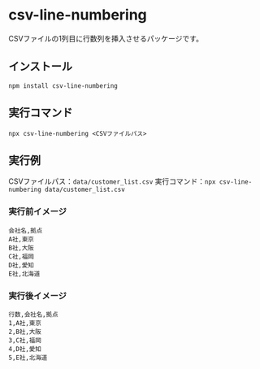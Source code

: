 # csv-line-numbering

CSVファイルの1列目に行数列を挿入させるパッケージです。

## インストール
```
npm install csv-line-numbering
```

## 実行コマンド
```
npx csv-line-numbering <CSVファイルパス>
```

## 実行例
CSVファイルパス：`data/customer_list.csv`
実行コマンド：`npx csv-line-numbering data/customer_list.csv`

### 実行前イメージ
```
会社名,拠点
A社,東京
B社,大阪
C社,福岡
D社,愛知
E社,北海道
```

### 実行後イメージ
```
行数,会社名,拠点
1,A社,東京
2,B社,大阪
3,C社,福岡
4,D社,愛知
5,E社,北海道
```
